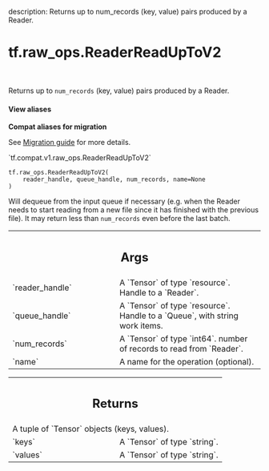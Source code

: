 description: Returns up to num_records (key, value) pairs produced by a Reader.

<div itemscope itemtype="http://developers.google.com/ReferenceObject">
<meta itemprop="name" content="tf.raw_ops.ReaderReadUpToV2" />
<meta itemprop="path" content="Stable" />
</div>

# tf.raw_ops.ReaderReadUpToV2

<!-- Insert buttons and diff -->

<table class="tfo-notebook-buttons tfo-api nocontent" align="left">

</table>



Returns up to `num_records` (key, value) pairs produced by a Reader.

<section class="expandable">
  <h4 class="showalways">View aliases</h4>
  <p>
<b>Compat aliases for migration</b>
<p>See
<a href="https://www.tensorflow.org/guide/migrate">Migration guide</a> for
more details.</p>
<p>`tf.compat.v1.raw_ops.ReaderReadUpToV2`</p>
</p>
</section>

<pre class="devsite-click-to-copy prettyprint lang-py tfo-signature-link">
<code>tf.raw_ops.ReaderReadUpToV2(
    reader_handle, queue_handle, num_records, name=None
)
</code></pre>



<!-- Placeholder for "Used in" -->

Will dequeue from the input queue if necessary (e.g. when the
Reader needs to start reading from a new file since it has finished
with the previous file).
It may return less than `num_records` even before the last batch.

<!-- Tabular view -->
 <table class="responsive fixed orange">
<colgroup><col width="214px"><col></colgroup>
<tr><th colspan="2"><h2 class="add-link">Args</h2></th></tr>

<tr>
<td>
`reader_handle`
</td>
<td>
A `Tensor` of type `resource`. Handle to a `Reader`.
</td>
</tr><tr>
<td>
`queue_handle`
</td>
<td>
A `Tensor` of type `resource`.
Handle to a `Queue`, with string work items.
</td>
</tr><tr>
<td>
`num_records`
</td>
<td>
A `Tensor` of type `int64`.
number of records to read from `Reader`.
</td>
</tr><tr>
<td>
`name`
</td>
<td>
A name for the operation (optional).
</td>
</tr>
</table>



<!-- Tabular view -->
 <table class="responsive fixed orange">
<colgroup><col width="214px"><col></colgroup>
<tr><th colspan="2"><h2 class="add-link">Returns</h2></th></tr>
<tr class="alt">
<td colspan="2">
A tuple of `Tensor` objects (keys, values).
</td>
</tr>
<tr>
<td>
`keys`
</td>
<td>
A `Tensor` of type `string`.
</td>
</tr><tr>
<td>
`values`
</td>
<td>
A `Tensor` of type `string`.
</td>
</tr>
</table>

